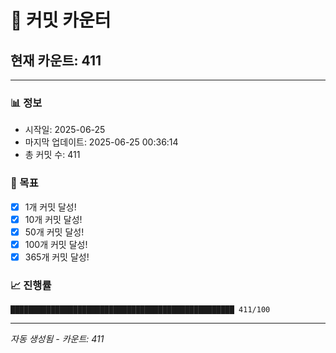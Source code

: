 # 🔢 커밋 카운터

## 현재 카운트: 411

---

### 📊 정보
- 시작일: 2025-06-25
- 마지막 업데이트: 2025-06-25 00:36:14
- 총 커밋 수: 411

### 🎯 목표
- [x] 1개 커밋 달성!
- [x] 10개 커밋 달성!
- [x] 50개 커밋 달성!
- [x] 100개 커밋 달성!
- [x] 365개 커밋 달성!

### 📈 진행률
```
██████████████████████████████████████████████████ 411/100
```

---
*자동 생성됨 - 카운트: 411*
